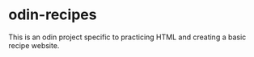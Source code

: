 # odin-recipes

This is an odin project specific to practicing HTML and creating a basic recipe website.
